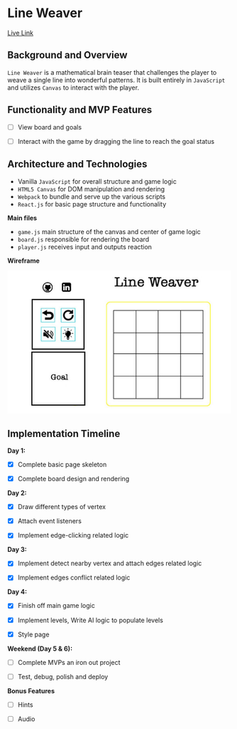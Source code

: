 # Line Weaver

[Live Link](https://github.com/xiaoyuny/javascript-project)

## Background and Overview

`Line Weaver` is a mathematical brain teaser that challenges the player to weave a single line into wonderful patterns. It is built entirely in `JavaScript` and utilizes `Canvas` to interact with the player.

## Functionality and MVP Features

- [ ] View board and goals

- [ ] Interact with the game by dragging the line to reach the goal status

## Architecture and Technologies

- Vanilla `JavaScript` for overall structure and game logic
- `HTML5 Canvas` for DOM manipulation and rendering
- `Webpack` to bundle and serve up the various scripts
- `React.js` for basic page structure and functionality

**Main files**

- `game.js` main structure of the canvas and center of game logic
- `board.js` responsible for rendering the board
- `player.js` receives input and outputs reaction

**Wireframe**

![](readme_img/wireframe.jpg)

## Implementation Timeline

**Day 1:**

- [x] Complete basic page skeleton

- [x] Complete board design and rendering

**Day 2:**

- [x] Draw different types of vertex

- [x] Attach event listeners

- [x] Implement edge-clicking related logic

**Day 3:**

- [x] Implement detect nearby vertex and attach edges related logic

- [x] Implement edges conflict related logic

**Day 4:**

- [x] Finish off main game logic

- [x] Implement levels, Write AI logic to populate levels

- [x] Style page

**Weekend (Day 5 & 6):**

- [ ] Complete MVPs an iron out project

- [ ] Test, debug, polish and deploy

**Bonus Features**

- [ ] Hints

- [ ] Audio
